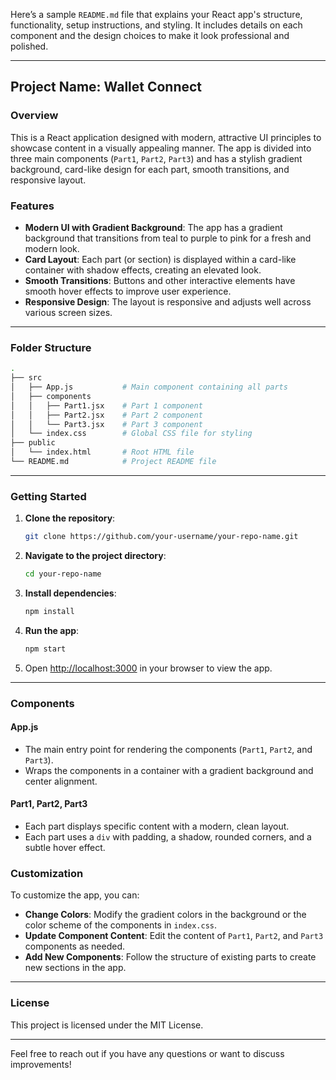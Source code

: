 Here’s a sample `README.md` file that explains your React app's structure, functionality, setup instructions, and styling. It includes details on each component and the design choices to make it look professional and polished.

---

## Project Name: **Wallet Connect**

### Overview
This is a React application designed with modern, attractive UI principles to showcase content in a visually appealing manner. The app is divided into three main components (`Part1`, `Part2`, `Part3`) and has a stylish gradient background, card-like design for each part, smooth transitions, and responsive layout.

### Features
- **Modern UI with Gradient Background**: The app has a gradient background that transitions from teal to purple to pink for a fresh and modern look.
- **Card Layout**: Each part (or section) is displayed within a card-like container with shadow effects, creating an elevated look.
- **Smooth Transitions**: Buttons and other interactive elements have smooth hover effects to improve user experience.
- **Responsive Design**: The layout is responsive and adjusts well across various screen sizes.

---

### Folder Structure

```bash
.
├── src
│   ├── App.js           # Main component containing all parts
│   ├── components
│   │   ├── Part1.jsx    # Part 1 component
│   │   ├── Part2.jsx    # Part 2 component
│   │   └── Part3.jsx    # Part 3 component
│   └── index.css        # Global CSS file for styling
├── public
│   └── index.html       # Root HTML file
└── README.md            # Project README file
```

---

### Getting Started

1. **Clone the repository**:
   ```bash
   git clone https://github.com/your-username/your-repo-name.git
   ```

2. **Navigate to the project directory**:
   ```bash
   cd your-repo-name
   ```

3. **Install dependencies**:
   ```bash
   npm install
   ```

4. **Run the app**:
   ```bash
   npm start
   ```

5. Open [http://localhost:3000](http://localhost:3000) in your browser to view the app.

---

### Components

#### App.js
- The main entry point for rendering the components (`Part1`, `Part2`, and `Part3`).
- Wraps the components in a container with a gradient background and center alignment.
  
#### Part1, Part2, Part3
- Each part displays specific content with a modern, clean layout.
- Each part uses a `div` with padding, a shadow, rounded corners, and a subtle hover effect.


### Customization

To customize the app, you can:
- **Change Colors**: Modify the gradient colors in the background or the color scheme of the components in `index.css`.
- **Update Component Content**: Edit the content of `Part1`, `Part2`, and `Part3` components as needed.
- **Add New Components**: Follow the structure of existing parts to create new sections in the app.

---



### License
This project is licensed under the MIT License.

---

Feel free to reach out if you have any questions or want to discuss improvements!
